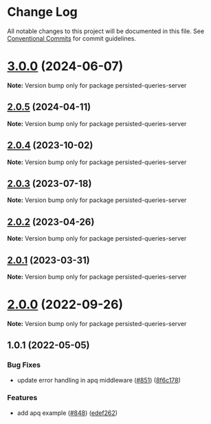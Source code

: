 # Change Log

All notable changes to this project will be documented in this file.
See [Conventional Commits](https://conventionalcommits.org) for commit guidelines.

# [3.0.0](https://github.com/nearform/graphql-hooks/compare/persisted-queries-server@2.0.5...persisted-queries-server@3.0.0) (2024-06-07)

**Note:** Version bump only for package persisted-queries-server





## [2.0.5](https://github.com/nearform/graphql-hooks/compare/persisted-queries-server@2.0.4...persisted-queries-server@2.0.5) (2024-04-11)

**Note:** Version bump only for package persisted-queries-server





## [2.0.4](https://github.com/nearform/graphql-hooks/compare/persisted-queries-server@2.0.3...persisted-queries-server@2.0.4) (2023-10-02)

**Note:** Version bump only for package persisted-queries-server





## [2.0.3](https://github.com/nearform/graphql-hooks/compare/persisted-queries-server@2.0.2...persisted-queries-server@2.0.3) (2023-07-18)

**Note:** Version bump only for package persisted-queries-server





## [2.0.2](https://github.com/nearform/graphql-hooks/compare/persisted-queries-server@2.0.1...persisted-queries-server@2.0.2) (2023-04-26)

**Note:** Version bump only for package persisted-queries-server





## [2.0.1](https://github.com/nearform/graphql-hooks/compare/persisted-queries-server@2.0.0...persisted-queries-server@2.0.1) (2023-03-31)

**Note:** Version bump only for package persisted-queries-server





# [2.0.0](https://github.com/nearform/graphql-hooks/compare/persisted-queries-server@1.0.1...persisted-queries-server@2.0.0) (2022-09-26)

**Note:** Version bump only for package persisted-queries-server





## 1.0.1 (2022-05-05)


### Bug Fixes

* update error handling in apq middleware ([#851](https://github.com/nearform/graphql-hooks/issues/851)) ([8f6c178](https://github.com/nearform/graphql-hooks/commit/8f6c1787b19b9d6d93f221de2f63314ffd60ac9d))


### Features

* add apq example ([#848](https://github.com/nearform/graphql-hooks/issues/848)) ([edef262](https://github.com/nearform/graphql-hooks/commit/edef262309185d209e52e278e4e8267320fa8275))
